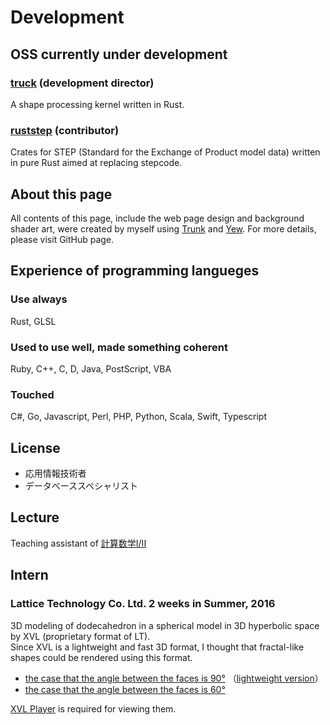 # Development

## OSS currently under development

### [truck](https://github.com/ricosjp/truck) (development director)

A shape processing kernel written in Rust.

### [ruststep](https://github.com/ricosjp/ruststep) (contributor)

Crates for STEP (Standard for the Exchange of Product model data) written in pure Rust aimed at replacing stepcode.

## About this page

All contents of this page, include the web page design and background shader art, were created by myself using [Trunk](https://trunkrs.dev/) and [Yew](https://yew.rs/).
For more details, please visit GitHub page.

## Experience of programming langueges

### Use always

Rust, GLSL

### Used to use well, made something coherent

Ruby, C++, C, D, Java, PostScript, VBA

### Touched

C#, Go, Javascript, Perl, PHP, Python, Scala, Swift, Typescript

## License

- 応用情報技術者
- データベーススペシャリスト

## Lecture

Teaching assistant of [計算数学I/II](https://sites.google.com/g.ecc.u-tokyo.ac.jp/kspage)

## Intern

### Lattice Technology Co. Ltd. 2 weeks in Summer, 2016

3D modeling of dodecahedron in a spherical model in 3D hyperbolic space by XVL (proprietary format of LT).  
Since XVL is a lightweight and fast 3D format, I thought that fractal-like shapes could be rendered using this format.

- [the case that the angle between the faces is 90°](https://drive.google.com/u/1/uc?id=0B2tz_MyG7hkeT1hOUzlId0s5VEU&export=download)
（[lightweight version](https://drive.google.com/u/1/uc?id=0B2tz_MyG7hkeeFZiYkt4T2luSms&export=download)）  
- [the case that the angle between the faces is 60°](https://drive.google.com/u/1/uc?id=0B2tz_MyG7hkebFVrNkxhZ2N2TFk&export=download)  

[XVL Player](https://www.lattice.co.jp/download/xvl-player/) is required for viewing them.
